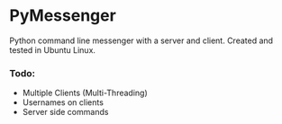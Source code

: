 # PyMessenger

Python command line messenger with a server and client. Created and tested in Ubuntu Linux.

### Todo:
- Multiple Clients (Multi-Threading)
- Usernames on clients
- Server side commands

